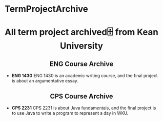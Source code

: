 # TermProjectArchive

<h1 align="center">All term project archived🗄️ from Kean University</h1>
<h2 align="center">ENG Course Archive</h3>

- **ENG 1430** ENG 1430 is an academic writing course, and the final project is about an argumentative essay.

 <h2 align="center">CPS Course Archive</h3>

- **CPS 2231** CPS 2231 is about Java fundamentals, and the final project is to use Java to write a program to represent a day in WKU.





